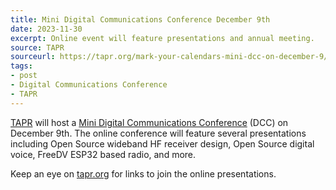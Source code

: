 ```yaml
---
title: Mini Digital Communications Conference December 9th
date: 2023-11-30
excerpt: Online event will feature presentations and annual meeting.
source: TAPR
sourceurl: https://tapr.org/mark-your-calendars-mini-dcc-on-december-9/
tags:
- post
- Digital Communications Conference
- TAPR
---
```

[TAPR](https://tapr.org/) will host a [Mini Digital Communications Conference](https://tapr.org/mark-your-calendars-mini-dcc-on-december-9/) (DCC) on December 9th. The online conference will feature several presentations including Open Source wideband HF receiver design, Open Source digital voice, FreeDV ESP32 based radio, and more.

Keep an eye on [tapr.org](https://tapr.org/) for links to join the online presentations. 